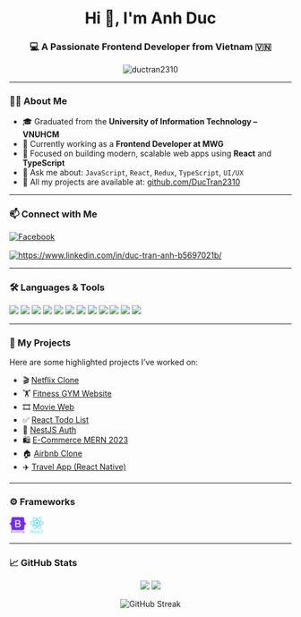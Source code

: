 <h1 align="center">Hi 👋, I'm Anh Duc</h1>
<h3 align="center">💻 A Passionate Frontend Developer from Vietnam 🇻🇳</h3>

<p align="center">
  <img src="https://komarev.com/ghpvc/?username=ductran2310&label=Profile%20views&color=0e75b6&style=flat" alt="ductran2310" />
</p>

---

### 👨‍🎓 About Me

- 🎓 Graduated from the **University of Information Technology – VNUHCM**
- 💼 Currently working as a **Frontend Developer at MWG**
- 🚀 Focused on building modern, scalable web apps using **React** and **TypeScript**
- 💬 Ask me about: `JavaScript`, `React`, `Redux`, `TypeScript`, `UI/UX`
- 📂 All my projects are available at: [github.com/DucTran2310](https://github.com/DucTran2310)

---

### 📫 Connect with Me

<p align="left">
  <a href="https://fb.com/adstar.tran" target="_blank">
    <img src="https://raw.githubusercontent.com/rahuldkjain/github-profile-readme-generator/master/src/images/icons/Social/facebook.svg" alt="Facebook" height="30" width="40" />
  </a>
</p>
<p align="left">
  <a href="https://linkedin.com/in/https://www.linkedin.com/in/duc-tran-anh-b5697021b/" target="blank"><img align="center" src="https://raw.githubusercontent.com/rahuldkjain/github-profile-readme-generator/master/src/images/icons/Social/linked-in-alt.svg" alt="https://www.linkedin.com/in/duc-tran-anh-b5697021b/" height="30" width="40" /></a>
</p>

---

### 🛠️ Languages & Tools

<p align="left">
  <img src="https://img.shields.io/badge/HTML5-282C34?logo=html5&logoColor=E34F26" height="25"/>
  <img src="https://img.shields.io/badge/CSS3-282C34?logo=css3&logoColor=1572B6" height="25"/>
  <img src="https://img.shields.io/badge/SASS-282C34?logo=sass&logoColor=CC6699" height="25"/>
  <img src="https://img.shields.io/badge/JavaScript-282C34?logo=javascript&logoColor=F7DF1E" height="25"/>
  <img src="https://img.shields.io/badge/TypeScript-282C34?logo=typescript&logoColor=3178C6" height="25"/>
  <img src="https://img.shields.io/badge/React-282C34?logo=react&logoColor=61DAFB" height="25"/>
  <img src="https://img.shields.io/badge/Redux-282C34?logo=redux&logoColor=764ABC" height="25"/>
  <img src="https://img.shields.io/badge/TailwindCSS-38B2AC?logo=tailwind-css&logoColor=white" height="25"/>
  <img src="https://img.shields.io/badge/Material--UI-0081CB?logo=mui&logoColor=white" height="25"/>
  <img src="https://img.shields.io/badge/styled--components-DB7093?logo=styled-components&logoColor=white" height="25"/>
  <img src="https://img.shields.io/badge/Git-282C34?logo=git&logoColor=F05032" height="25"/>
  <img src="https://img.shields.io/badge/VS_Code-282C34?logo=visual-studio-code&logoColor=007ACC" height="25"/>
</p>

---

### 🌟 My Projects

Here are some highlighted projects I’ve worked on:

- 🎬 [Netflix Clone](https://github.com/DucTran2310/Netflix-clone)
- 🏋️ [Fitness GYM Website](https://ductran2310.github.io/GYM-Web/)
- 🎞️ [Movie Web](https://react-dmovie.surge.sh/)
- ✅ [React Todo List](https://react-redux-todolist.surge.sh/)
- 🔐 [NestJS Auth](https://github.com/DucTran2310/NestJS-Auth)
- 🛍️ [E-Commerce MERN 2023](https://github.com/DucTran2310/E-Commerce_MERN_2023)
- 🏠 [Airbnb Clone](https://github.com/DucTran2310/Airbnb_Clone)
- ✈️ [Travel App (React Native)](https://github.com/DucTran2310/ReactNative_Travel)

---

### ⚙️ Frameworks

<p align="left">
  <img src="https://raw.githubusercontent.com/devicons/devicon/master/icons/bootstrap/bootstrap-plain-wordmark.svg" alt="Bootstrap" width="30" height="30" />
  <img src="https://raw.githubusercontent.com/devicons/devicon/master/icons/react/react-original-wordmark.svg" alt="React" width="30" height="30" />
</p>

---

### 📈 GitHub Stats

<p align="center">
  <img width="47%" src="https://github-readme-stats.vercel.app/api?username=DucTran2310&show_icons=true&theme=react&border_color=61dafb&hide_border=true" />
  <img width="47%" src="https://github-readme-stats.vercel.app/api/top-langs/?username=DucTran2310&hide=c%23,powershell,Mathematica,Ruby,Objective-C,Objective-C%2b%2b,Cuda&title_color=61dafb&text_color=ffffff&icon_color=61dafb&bg_color=20232a&langs_count=8&layout=compact&border_color=61dafb&hide_border=true" />
</p>

<p align="center">
  <img src="https://github-readme-streak-stats.herokuapp.com/?user=ductran2310&theme=react&border=61dafb&hide_border=true" alt="GitHub Streak" />
</p>
